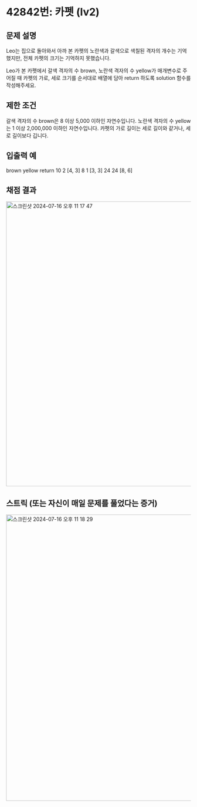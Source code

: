 # 42842번: 카펫 (lv2)

## 문제 설명
Leo는 집으로 돌아와서 아까 본 카펫의 노란색과 갈색으로 색칠된 격자의 개수는 기억했지만, 전체 카펫의 크기는 기억하지 못했습니다.

Leo가 본 카펫에서 갈색 격자의 수 brown, 노란색 격자의 수 yellow가 매개변수로 주어질 때 카펫의 가로, 세로 크기를 순서대로 배열에 담아 return 하도록 solution 함수를 작성해주세요.

## 제한 조건
갈색 격자의 수 brown은 8 이상 5,000 이하인 자연수입니다.
노란색 격자의 수 yellow는 1 이상 2,000,000 이하인 자연수입니다.
카펫의 가로 길이는 세로 길이와 같거나, 세로 길이보다 깁니다.
## 입출력 예
brown	yellow	return
10	2	[4, 3]
8	1	[3, 3]
24	24	[8, 6]


## 채점 결과
<img width="776" alt="스크린샷 2024-07-16 오후 11 17 47" src="https://github.com/user-attachments/assets/0c2930f7-ae66-4152-bff1-2da9ecafc819">


## 스트릭 (또는 자신이 매일 문제를 풀었다는 증거)
<img width="780" alt="스크린샷 2024-07-16 오후 11 18 29" src="https://github.com/user-attachments/assets/a5b02afa-0649-4ab6-9949-68f2ba090a48">


